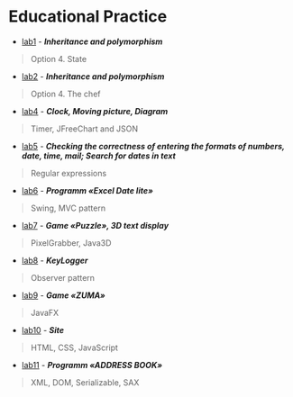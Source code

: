 # Educational Practice

+ [lab1](https://github.com/liub0v/BSU-labs/tree/master/Practice/lab1) -  ***Inheritance and polymorphism***

> Option 4. State

+ [lab2](https://github.com/liub0v/BSU-labs/tree/master/Practice/lab2) - ***Inheritance and polymorphism***

> Option 4. The chef

+ [lab4](https://github.com/liub0v/BSU-labs/tree/master/Practice/lab4) - ***Clock, Moving picture, Diagram***

> Timer, JFreeChart and JSON

+ [lab5](https://github.com/liub0v/BSU-labs/tree/master/Practice/lab5) - ***Checking the correctness of entering the formats of numbers, date, time, mail;
  Search for dates in text***

> Regular expressions

+ [lab6](https://github.com/liub0v/BSU-labs/tree/master/Practice/lab6%20(Excel)) - ***Programm «Excel Date lite»***

> Swing, MVC pattern

+ [lab7](https://github.com/liub0v/BSU-labs/tree/master/Practice/lab7) - ***Game «*Puzzle*», 3D text display***

> PixelGrabber, Java3D

+ [lab8](https://github.com/liub0v/BSU-labs/tree/master/Practice/lab8) - ***KeyLogger***

>  Observer pattern

+ [lab9](https://github.com/liub0v/BSU-labs/tree/master/Practice/lab9%20(Zuma)) - ***Game «*ZUMA*»***

> JavaFX

+ [lab10](https://github.com/liub0v/BSU-labs/tree/master/Practice/lab10) - ***Site***

> HTML, CSS, JavaScript

+ [lab11](https://github.com/liub0v/BSU-labs/tree/master/Practice/lab11%20(AddressBook)) - ***Programm «*ADDRESS BOOK*»***

> XML, DOM, Serializable, SAX
